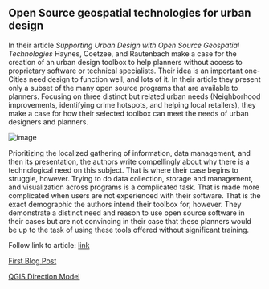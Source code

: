 ## Open Source geospatial technologies for urban design

In their article _Supporting Urban Design with Open Source Geospatial Technologies_ Haynes, Coetzee, and Rautenbach make a case for the creation of an urban design toolbox to help planners without access to proprietary software or technical specialists. Their idea is an important one- Cities need design to function well, and lots of it. In their article they present only a subset of the many open source programs that are available to planners. Focusing on three distinct but related urban needs (Neighborhood improvements, identifying crime hotspots, and helping local retailers), they make a case for how their selected toolbox can meet the needs of urban designers and planners.

![image](http://futurecapetown.com/wp-content/uploads/2017/10/Spatial-Development.jpg)

Prioritizing the localized gathering of information, data management, and then its presentation, the authors write compellingly about why there is a technological need on this subject. That is where their case begins to struggle, however. Trying to do data collection, storage and management, and visualization across programs is a complicated task. That is made more complicated when users are not experienced with their software. That is the exact demographic the authors intend their toolbox for, however. They demonstrate a distinct need and reason to use open source software in their cases but are not convincing in their case that these planners would be up to the task of using these tools offered without significant training.

Follow link to article: [link](https://www.int-arch-photogramm-remote-sens-spatial-inf-sci.net/XLII-4-W14/93/2019/isprs-archives-XLII-4-W14-93-2019.pdf)

[First Blog Post](blogpost1.md)

[QGIS Direction Model](qgisModel.md)
